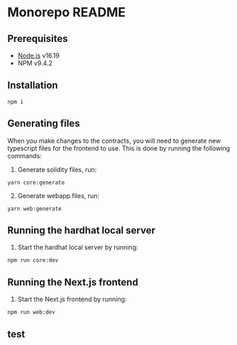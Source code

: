 # Monorepo README

## Prerequisites

- [Node.js](https://nodejs.org/en/download/) v16.19
- NPM v9.4.2

## Installation

`npm i`

## Generating files

When you make changes to the contracts, you will need to generate new typescript files for the frontend to use. This is done by running the following commands:

1.  Generate solidity files, run:

`yarn core:generate`

2.  Generate webapp files, run:

`yarn web:generate`

## Running the hardhat local server

1.  Start the hardhat local server by running:

`npm run core:dev`

## Running the Next.js frontend

1.  Start the Next.js frontend by running:

`npm run web:dev`

## test
